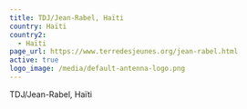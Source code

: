 ```yaml
---
title: TDJ/Jean-Rabel, Haïti
country: Haïti
country2:
  - Haïti
page_url: https://www.terredesjeunes.org/jean-rabel.html
active: true
logo_image: /media/default-antenna-logo.png
---
```

TDJ/Jean-Rabel, Haïti